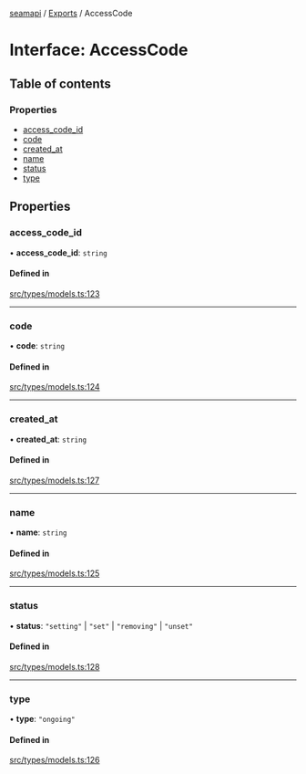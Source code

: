 [seamapi](../README.md) / [Exports](../modules.md) / AccessCode

# Interface: AccessCode

## Table of contents

### Properties

- [access\_code\_id](AccessCode.md#access_code_id)
- [code](AccessCode.md#code)
- [created\_at](AccessCode.md#created_at)
- [name](AccessCode.md#name)
- [status](AccessCode.md#status)
- [type](AccessCode.md#type)

## Properties

### access\_code\_id

• **access\_code\_id**: `string`

#### Defined in

[src/types/models.ts:123](https://github.com/seamapi/seamapi-javascript/blob/main/src/types/models.ts#L123)

___

### code

• **code**: `string`

#### Defined in

[src/types/models.ts:124](https://github.com/seamapi/seamapi-javascript/blob/main/src/types/models.ts#L124)

___

### created\_at

• **created\_at**: `string`

#### Defined in

[src/types/models.ts:127](https://github.com/seamapi/seamapi-javascript/blob/main/src/types/models.ts#L127)

___

### name

• **name**: `string`

#### Defined in

[src/types/models.ts:125](https://github.com/seamapi/seamapi-javascript/blob/main/src/types/models.ts#L125)

___

### status

• **status**: ``"setting"`` \| ``"set"`` \| ``"removing"`` \| ``"unset"``

#### Defined in

[src/types/models.ts:128](https://github.com/seamapi/seamapi-javascript/blob/main/src/types/models.ts#L128)

___

### type

• **type**: ``"ongoing"``

#### Defined in

[src/types/models.ts:126](https://github.com/seamapi/seamapi-javascript/blob/main/src/types/models.ts#L126)
